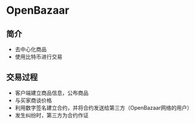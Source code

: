 # OpenBazaar
## 简介
- 去中心化商品
- 使用比特币进行交易

## 交易过程
- 客户端建立商品信息，公布商品
- 与买家商谈价格
- 利用数字签名建立合约，并将合约发送给第三方（OpenBazaar网络的用户）
- 发生纠纷时，第三方为合约作证


